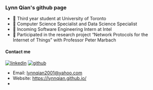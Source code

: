 ### Lynn Qian's github page

<!--
**lynnqian/lynnqian** is a ✨ _special_ ✨ repository because its `README.md` (this file) appears on your GitHub profile.

Here are some ideas to get you started:

- 🔭 I’m currently working on ...
- 🌱 I’m currently learning ...
- 👯 I’m looking to collaborate on ...
- 🤔 I’m looking for help with ...
- 💬 Ask me about ...
- 📫 How to reach me: ...
- 😄 Pronouns: ...
- ⚡ Fun fact: ...
-->

- :book: Third year student at University of Toronto
- :bookmark_tabs: Computer Science Specialist and Data Science Specialist
- :briefcase: Incoming Software Engineering Intern at Intel
- :paperclip: Participated in the research project “Network Protocols for the Internet of Things” with Professor Peter Marbach

#### Contact me

[![linkedin](https://user-images.githubusercontent.com/33213104/157267438-a990aed2-cb35-489f-910c-3d645bf1683a.png)][1]
[![github](https://cloud.githubusercontent.com/assets/17016297/18839843/0e06a67a-83d2-11e6-993a-b35a182500e0.png)][2]


- Email: lynnqian2001@yahoo.com
- Website: https://lynnqian.github.io/
- 
[1]: https://www.linkedin.com/in/lynn-qian-0257791bb/
[2]: https://github.com/lynnqian
